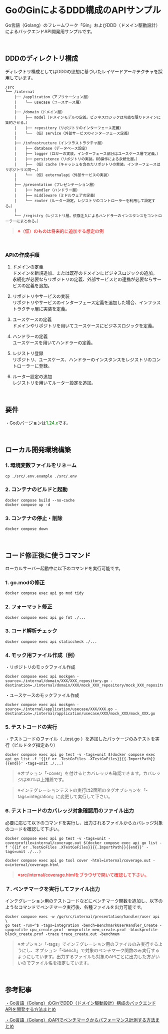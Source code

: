 # GoのGinによるDDD構成のAPIサンプル
Go言語（Golang）のフレームワーク「Gin」およびDDD（ドメイン駆動設計）によるバックエンドAPI開発用サンプルです。  
  
<br />
  
## DDDのディレクトリ構成　　
ディレクトリ構成としてはDDDの思想に基づいたレイヤードアーキテクチャを採用しています。  
  
```
/src
└── /internal
    ├── /application（アプリケーション層）
    |    └── usecase（ユースケース層）
    |
    ├── /domain（ドメイン層）
    |    ├── model（ドメインモデルの定義。ビジネスロジックは可能な限りドメインに集約させる。）
    |    ├── repository（リポジトリのインターフェース定義）
    |    └── （仮）service（外部サービスのインターフェース定義）
    |
    ├── /infrastructure（インフラストラクチャ層）
    |    ├── database（データベース設定）
    |    ├── logger（ロガーの実装。インターフェース部分はユースケース層で定義。）
    |    ├── persistence（リポジトリの実装。DB操作による永続化層。）
    |    ├── （仮）cache（キャッシュを含めたリポジトリの実装。インターフェースはリポジトリと同一。）
    |    └── （仮）externalapi（外部サービスの実装）
    |
    ├── /presentation（プレゼンテーション層）
    |    ├── handler（ハンドラー層）
    |    ├── middleware（ミドルウェアの定義）
    |    └── router（ルーター設定。レジストリのコントローラーを利用して設定する。）
    |
    └── /registry（レジストリ層。依存注入によるハンドラーのインスタンスをコントローラーにまとめる。）
```
> <span style="color:red">※（仮）のものは将来的に追加する想定の例</span>  
  
</br>
  
### APIの作成手順  
  1. ドメインの定義  
    ドメインを新規追加、または既存のドメインにビジネスロジックの追加。  
    永続化が必要ならリポジトリの定義、外部サービスとの連携が必要ならサービスの定義を追加。 
  
  2. リポジトリやサービスの実装  
    リポジトリやサービスのインターフェース定義を追加した場合、インフラストラクチャ層に実装を定義。  
  
  3. ユースケースの定義  
    ドメインやリポジトリを用いてユースケースにビジネスロジックを定義。
  
  4. ハンドラーの定義  
    ユースケースを用いてハンドラーの定義。  
  
  5. レジストリ登録  
    リポジトリ、ユースケース、ハンドラーのインスタンスをレジストリのコントローラーに登録。  
  
  6. ルーター設定の追加  
    レジストリを用いてルーター設定を追加。
  
<br />
  
## 要件
・Goのバージョンは<span style="color:green">1.24.x</span>です。  
  
<br />
  
## ローカル開発環境構築
### 1. 環境変数ファイルをリネーム
```
cp ./src/.env.example ./src/.env
```  
  
### 2. コンテナのビルドと起動
```
docker compose build --no-cache
docker compose up -d
```  
  
### 3. コンテナの停止・削除
```
docker compose down
```  
  
<br />
  
## コード修正後に使うコマンド
ローカルサーバー起動中に以下のコマンドを実行可能です。  
  
### 1. go.modの修正
```
docker compose exec api go mod tidy
```  
  
### 2. フォーマット修正
```
docker compose exec api go fmt ./...
```  
  
### 3. コード解析チェック
```
docker compose exec api staticcheck ./...
```  
  
### 4. モック用ファイル作成（例）  
・リポジトリのモックファイル作成
```
docker compose exec api mockgen -source=./internal/domain/XXX/XXX_repository.go -destination=./internal/domain/XXX/mock_XXX_repository/mock_XXX_repository.go
```  
  
・ユースケースのモックファイル作成  
```
docker compose exec api mockgen -source=./internal/application/usecase/XXX/XXX.go -destination=./internal/application/usecase/XXX/mock_XXX/mock_XXX.go
```
  
### 5. テストコードの実行
・テストコードのファイル（ _test.go ）を追加したパッケージのみテストを実行（ビルドタグ指定あり）
```
docker compose exec api go test -v -tags=unit $(docker compose exec api go list -f '{{if or .TestGoFiles .XTestGoFiles}}{{.ImportPath}}{{end}}' -tags=unit ./...)
```  
> ※オプション「-cover」を付けるとカバレッジも確認できます。カバレッジは80%以上推薦です。  
  
> ※インテグレーションテストの実行は2箇所のタグオプションを「-tags=integration」に変更して実行して下さい。  
  
### 6. テストコードのカバレッジ対象確認用のファイル出力
必要に応じて以下のコマンドを実行し、出力されるファイルからカバレッジ対象のコードを確認して下さい。  
```
docker compose exec api go test -v -tags=unit -coverprofile=internal/coverage.out $(docker compose exec api go list -f '{{if or .TestGoFiles .XTestGoFiles}}{{.ImportPath}}{{end}}' -tags=unit ./...)

docker compose exec api go tool cover -html=internal/coverage.out -o=internal/coverage.html
```  
> <span style="color:red">※src/internal/coverage.htmlをブラウザで開いて確認して下さい。</span>  
  
### ７. ベンチマークを実行してファイル出力
インテグレーション用のテストコードなどにベンチマーク関数を追加し、以下のようなコマンドでベンチマーク実行後、各種ファイルを出力可能です。  

```
docker compose exec -w /go/src/internal/presentation/handler/user api \
go test -run=^$ -tags=integration -bench=BenchmarkUserHandler_Create -cpuprofile cpu_create.prof -memprofile mem_create.prof -blockprofile block_create.prof -trace trace_create.out -benchmem
```
> ※オプション「-tags」でインテグレーション用のファイルのみ実行するようにし、オプション「-bench」で対象のベンチマーク関数のみ実行するようにしています。出力するファイルも対象のAPIごとに出力した方がいいのでファイル名を指定しています。  
  
<br />
  
## 参考記事  
[・Go言語（Golang）のGinでDDD（ドメイン駆動設計）構成のバックエンドAPIを開発する方法まとめ](https://golang.tomoyuki65.com/how-to-develop-api-with-ddd-using-gin-in-golang)  
  
[・Go言語（Golang）のAPIでベンチマークからパフォーマンス計測する方法まとめ](https://golang.tomoyuki65.com/how-to-measure-performance-with-golang-api)  
  